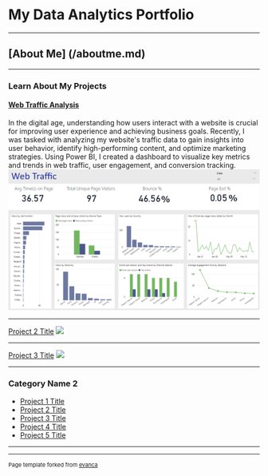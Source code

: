# My Data Analytics Portfolio



---

## [About Me] (/aboutme.md)



---

### Learn About My Projects 
#### [Web Traffic Analysis](/sample_page)

In the digital age, understanding how users interact with a website is crucial for improving user experience and achieving business goals. Recently, I was tasked with analyzing my website's traffic data to gain insights into user behavior, identify high-performing content, and optimize marketing strategies. Using Power BI, I created a dashboard to visualize key metrics and trends in web traffic, user engagement, and conversion tracking.
<img src="https://github.com/Shahlaliquat/shahlaliaquat.github.io/blob/master/images/Screenshot%202024-06-30%20203055.png?raw=true"/>

---
[Project 2 Title](/pdf/sample_presentation.pdf)
<img src="images/dummy_thumbnail.jpg?raw=true"/>

---
[Project 3 Title](http://example.com/)
<img src="images/dummy_thumbnail.jpg?raw=true"/>

---

### Category Name 2

- [Project 1 Title](http://example.com/)
- [Project 2 Title](http://example.com/)
- [Project 3 Title](http://example.com/)
- [Project 4 Title](http://example.com/)
- [Project 5 Title](http://example.com/)

---




---
<p style="font-size:11px">Page template forked from <a href="https://github.com/evanca/quick-portfolio">evanca</a></p>
<!-- Remove above link if you don't want to attibute -->
